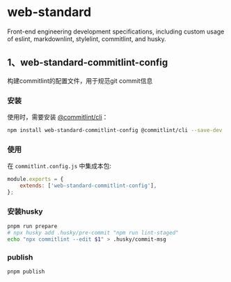 # web-standard
Front-end engineering development specifications, including custom usage of eslint, markdownlint, stylelint, commitlint, and husky.


## 1、web-standard-commitlint-config
构建commitlint的配置文件，用于规范git commit信息

### 安装

使用时，需要安装 [@commitlint/cli](https://www.npmjs.com/package/@commitlint/cli)：

```bash
npm install web-standard-commitlint-config @commitlint/cli --save-dev
```

### 使用

在 `commitlint.config.js` 中集成本包:

```javascript
module.exports = {
	extends: ['web-standard-commitlint-config'],
};
```
### 安装husky
```bash
pnpm run prepare
# npx husky add .husky/pre-commit "npm run lint-staged"
echo "npx commitlint --edit $1" > .husky/commit-msg
```

### publish
```bash
pnpm publish
```